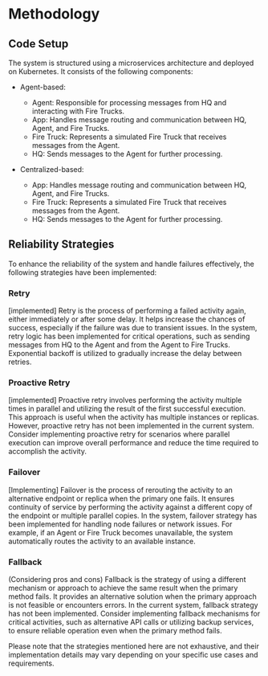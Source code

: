 # Methodology

## Code Setup

The system is structured using a microservices architecture and deployed on Kubernetes. It consists of the following components:

- Agent-based:
  - Agent: Responsible for processing messages from HQ and interacting with Fire Trucks.
  - App: Handles message routing and communication between HQ, Agent, and Fire Trucks.
  - Fire Truck: Represents a simulated Fire Truck that receives messages from the Agent.
  - HQ: Sends messages to the Agent for further processing.

- Centralized-based:
  - App: Handles message routing and communication between HQ, Agent, and Fire Trucks.
  - Fire Truck: Represents a simulated Fire Truck that receives messages from the Agent.
  - HQ: Sends messages to the Agent for further processing.

## Reliability Strategies

To enhance the reliability of the system and handle failures effectively, the following strategies have been implemented:

### Retry
[implemented]
Retry is the process of performing a failed activity again, either immediately or after some delay. It helps increase the chances of success, especially if the failure was due to transient issues. In the system, retry logic has been implemented for critical operations, such as sending messages from HQ to the Agent and from the Agent to Fire Trucks. Exponential backoff is utilized to gradually increase the delay between retries.

### Proactive Retry
[implemented]
Proactive retry involves performing the activity multiple times in parallel and utilizing the result of the first successful execution. This approach is useful when the activity has multiple instances or replicas. However, proactive retry has not been implemented in the current system. Consider implementing proactive retry for scenarios where parallel execution can improve overall performance and reduce the time required to accomplish the activity.

### Failover
[Implementing]
Failover is the process of rerouting the activity to an alternative endpoint or replica when the primary one fails. It ensures continuity of service by performing the activity against a different copy of the endpoint or multiple parallel copies. In the system, failover strategy has been implemented for handling node failures or network issues. For example, if an Agent or Fire Truck becomes unavailable, the system automatically routes the activity to an available instance.

### Fallback
(Considering pros and cons)
Fallback is the strategy of using a different mechanism or approach to achieve the same result when the primary method fails. It provides an alternative solution when the primary approach is not feasible or encounters errors. In the current system, fallback strategy has not been implemented. Consider implementing fallback mechanisms for critical activities, such as alternative API calls or utilizing backup services, to ensure reliable operation even when the primary method fails.

Please note that the strategies mentioned here are not exhaustive, and their implementation details may vary depending on your specific use cases and requirements.

